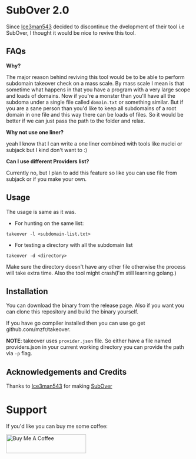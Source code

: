 # SubOver 2.0

Since [Ice3man543](https://github.com/Ice3man543) decided to discontinue the dvelopment of their tool i.e SubOver, I thought it would be nice to revive this tool.

## FAQs

__Why?__

The major reason behind reviving this tool would be to be able to perform subdomain takeover check on a mass scale. By mass scale I mean is that sometime what happens in that you have a program with a very large scope and loads of domains. Now if you're a monster than you'll have all the subdoma under a single file called `domain.txt` or something similar. But if you are a sane person than you'd like to keep all subdomains of a root domain in one file and this way there can be loads of files. So it would be better if we can just pass the path to the folder and relax.

__Why not use one liner?__

yeah I know that I can write a one liner combined with tools like nuclei or subjack but I kind don't want to :)

__Can I use different Providers list?__

Currently no, but I plan to add this feature so like you can use file from subjack or if you make your own.


## Usage

The usage is same as it was.

* For hunting on the same list:

```
takeover -l <subdomain-list.txt>
```

* For testing a directory with all the subdomain list

```
takeover -d <directory>
```

Make sure the directory doesn't have any other file otherwise the process will take extra time. Also the tool might crash(I'm still learning golang.)

## Installation

You can download the binary from the release page. Also if you want you can clone this repository and build the binary yourself.

If you have go compiler installed then you can use go get github.com/mzfr/takeover.

__NOTE__: takeover uses `provider.json` file. So either have a file named providers.json in your current working directory  you can provide the path via `-p` flag.

## Acknowledgements and Credits

Thanks to [Ice3man543](https://github.com/Ice3man543) for making [SubOver](https://github.com/Ice3man543/SubOver)

# Support

If you'd like you can buy me some coffee:

<a href="https://www.buymeacoffee.com/mzfr" target="_blank"><img src="https://cdn.buymeacoffee.com/buttons/default-orange.png" alt="Buy Me A Coffee" style="height: 51px !important;width: 217px !important;" ></a>
